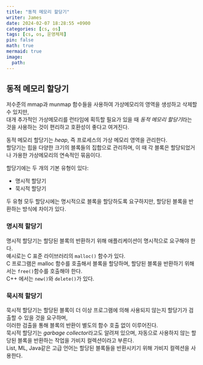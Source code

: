 ```yaml
---
title: "동적 메모리 할당기"
writer: James
date: 2024-02-07 18:28:55 +0900
categories: [cs, os]
tags: [cs, os, 운영체제]
pin: false
math: true
mermaid: true
image:
  path:
---
```


## 동적 메모리 할당기

저수준의 mmap과 munmap 함수들을 사용하여 가상메모리의 영역을 생성하고 삭제할 수 있지만,  
대개 추가적인 가상메모리를 런타임에 획득할 필요가 있을 때 <i>동적 메모리 할당기</i>라는 것을 사용하는 것이 편리하고 호환성이 좋다고 여겨진다.

동적 메모리 할당기는 <i>heap</i>, 즉 프로세스의 가상 메모리 영역을 관리한다.  
할당기는 힙을 다양한 크기의 블록들의 집합으로 관리하며, 이 때 각 블록은 할당되었거나 가용한 가상메모리의 연속적인 묶음이다.

할당기에는 두 개의 기본 유형이 있다:

- 명시적 할당기
- 묵시적 할당기

두 유형 모두 할당시에는 명시적으로 블록을 할당하도록 요구하지만, 할당된 블록을 반환하는 방식에 차이가 있다.

### 명시적 할당기

명시적 할당기는 할당된 블록의 반환하기 위해 애플리케이션이 명시적으로 요구해야 한다.  
예시로는 C 표준 라이브러리의 `malloc()` 함수가 있다.  
C 프로그램은 malloc 함수를 호출해서 블록을 할당하며, 할당된 블록을 반환하기 위해서는 `free()`함수를 호출해야 한다.  
C++ 에서는 `new()`와 `delete()`가 있다.

### 묵시적 할당기

묵시적 할당기는 할당된 블록이 더 이상 프로그램에 의해 사용되지 않는지 할당기가 검출할 수 있을 것을 요구하며,  
이러한 검출을 통해 블록의 반환이 별도의 함수 호출 없이 이루어진다.  
묵시적 할당기는 <i>garbage collector</i>라고도 알려져 있으며, 자동으로 사용하지 않는 할당된 블록을 반환하는 작업을 가비지 컬렉션이라고 부른다.  
List, ML, Java같은 고급 언어는 할당된 블록들을 반환시키기 위해 가비지 컬렉션을 사용한다.
